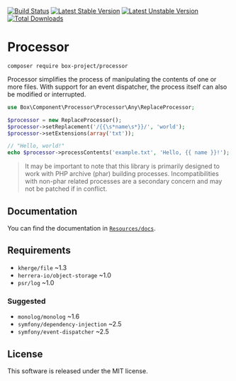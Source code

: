 [![Build Status][]](https://travis-ci.org/box-project/processor)
[![Latest Stable Version][]](https://packagist.org/packages/box-project/processor)
[![Latest Unstable Version][]](https://packagist.org/packages/box-project/processor)
[![Total Downloads][]](https://packagist.org/packages/box-project/processor)

Processor
=========

    composer require box-project/processor

Processor simplifies the process of manipulating the contents of one or more
files. With support for an event dispatcher, the process itself can also be
modified or interrupted.

```php
use Box\Component\Processor\Processor\Any\ReplaceProcessor;

$processor = new ReplaceProcessor();
$processor->setReplacement('/{{\s*name\s*}}/', 'world');
$processor->setExtensions(array('txt'));

// "Hello, world!"
echo $processor->processContents('example.txt', 'Hello, {{ name }}!');
```

> It may be important to note that this library is primarily designed to work
> with PHP archive (phar) building processes. Incompatibilities with non-phar
> related processes are a secondary concern and may not be patched if in
> conflict.

Documentation
-------------

You can find the documentation in [`Resources/docs`][].

Requirements
------------

- `kherge/file` ~1.3
- `herrera-io/object-storage` ~1.0
- `psr/log` ~1.0

### Suggested

- `monolog/monolog` ~1.6
- `symfony/dependency-injection` ~2.5
- `symfony/event-dispatcher` ~2.5

License
-------

This software is released under the MIT license.

[Build Status]: https://travis-ci.org/box-project/processor.png?branch=master
[Latest Stable Version]: https://poser.pugx.org/box-project/processor/v/stable.png
[Latest Unstable Version]: https://poser.pugx.org/box-project/processor/v/unstable.png
[Total Downloads]: https://poser.pugx.org/box-project/processor/downloads.png

[`Resources/docs`]: /Resources/docs/
